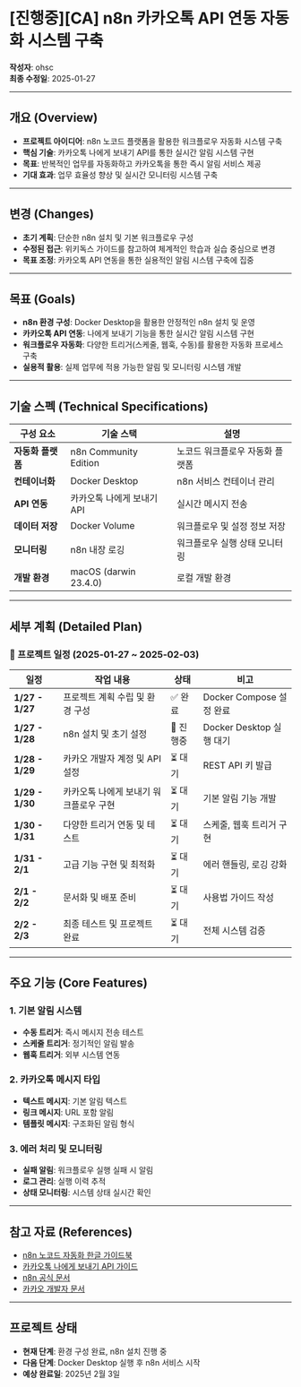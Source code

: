 # [진행중][CA] n8n 카카오톡 API 연동 자동화 시스템 구축

**작성자**: ohsc  
**최종 수정일**: 2025-01-27

---

## 개요 (Overview)

- **프로젝트 아이디어**: n8n 노코드 플랫폼을 활용한 워크플로우 자동화 시스템 구축
- **핵심 기술**: 카카오톡 나에게 보내기 API를 통한 실시간 알림 시스템 구현
- **목표**: 반복적인 업무를 자동화하고 카카오톡을 통한 즉시 알림 서비스 제공
- **기대 효과**: 업무 효율성 향상 및 실시간 모니터링 시스템 구축

---

## 변경 (Changes)

- **초기 계획**: 단순한 n8n 설치 및 기본 워크플로우 구성
- **수정된 접근**: 위키독스 가이드를 참고하여 체계적인 학습과 실습 중심으로 변경
- **목표 조정**: 카카오톡 API 연동을 통한 실용적인 알림 시스템 구축에 집중

---

## 목표 (Goals)

- **n8n 환경 구성**: Docker Desktop을 활용한 안정적인 n8n 설치 및 운영
- **카카오톡 API 연동**: 나에게 보내기 기능을 통한 실시간 알림 시스템 구현
- **워크플로우 자동화**: 다양한 트리거(스케줄, 웹훅, 수동)를 활용한 자동화 프로세스 구축
- **실용적 활용**: 실제 업무에 적용 가능한 알림 및 모니터링 시스템 개발

---

## 기술 스펙 (Technical Specifications)

| 구성 요소 | 기술 스택 | 설명 |
|-----------|-----------|------|
| **자동화 플랫폼** | n8n Community Edition | 노코드 워크플로우 자동화 플랫폼 |
| **컨테이너화** | Docker Desktop | n8n 서비스 컨테이너 관리 |
| **API 연동** | 카카오톡 나에게 보내기 API | 실시간 메시지 전송 |
| **데이터 저장** | Docker Volume | 워크플로우 및 설정 정보 저장 |
| **모니터링** | n8n 내장 로깅 | 워크플로우 실행 상태 모니터링 |
| **개발 환경** | macOS (darwin 23.4.0) | 로컬 개발 환경 |

---

## 세부 계획 (Detailed Plan)

### 📅 프로젝트 일정 (2025-01-27 ~ 2025-02-03)

| 일정 | 작업 내용 | 상태 | 비고 |
|------|-----------|------|------|
| **1/27 - 1/27** | 프로젝트 계획 수립 및 환경 구성 | ✅ 완료 | Docker Compose 설정 완료 |
| **1/27 - 1/28** | n8n 설치 및 초기 설정 | 🔄 진행중 | Docker Desktop 실행 대기 |
| **1/28 - 1/29** | 카카오 개발자 계정 및 API 설정 | ⏳ 대기 | REST API 키 발급 |
| **1/29 - 1/30** | 카카오톡 나에게 보내기 워크플로우 구현 | ⏳ 대기 | 기본 알림 기능 개발 |
| **1/30 - 1/31** | 다양한 트리거 연동 및 테스트 | ⏳ 대기 | 스케줄, 웹훅 트리거 구현 |
| **1/31 - 2/1** | 고급 기능 구현 및 최적화 | ⏳ 대기 | 에러 핸들링, 로깅 강화 |
| **2/1 - 2/2** | 문서화 및 배포 준비 | ⏳ 대기 | 사용법 가이드 작성 |
| **2/2 - 2/3** | 최종 테스트 및 프로젝트 완료 | ⏳ 대기 | 전체 시스템 검증 |

---

## 주요 기능 (Core Features)

### 1. 기본 알림 시스템
- **수동 트리거**: 즉시 메시지 전송 테스트
- **스케줄 트리거**: 정기적인 알림 발송
- **웹훅 트리거**: 외부 시스템 연동

### 2. 카카오톡 메시지 타입
- **텍스트 메시지**: 기본 알림 텍스트
- **링크 메시지**: URL 포함 알림
- **템플릿 메시지**: 구조화된 알림 형식

### 3. 에러 처리 및 모니터링
- **실패 알림**: 워크플로우 실행 실패 시 알림
- **로그 관리**: 실행 이력 추적
- **상태 모니터링**: 시스템 상태 실시간 확인

---

## 참고 자료 (References)

- [n8n 노코드 자동화 한글 가이드북](https://wikidocs.net/290881)
- [카카오톡 나에게 보내기 API 가이드](https://wikidocs.net/290905)
- [n8n 공식 문서](https://docs.n8n.io/)
- [카카오 개발자 문서](https://developers.kakao.com/docs)

---

## 프로젝트 상태

- **현재 단계**: 환경 구성 완료, n8n 설치 진행 중
- **다음 단계**: Docker Desktop 실행 후 n8n 서비스 시작
- **예상 완료일**: 2025년 2월 3일
